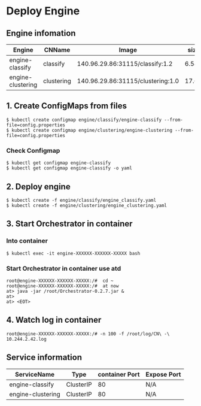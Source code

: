 
# Deploy Engine

## Engine infomation
|Engine|CNName|Image|size|
|-|-|-|-|
|engine-classify|classify|140.96.29.86:31115/classify:1.2|6.54G|
|engine-clustering|clustering|140.96.29.86:31115/clustering:1.0|17.6G|

## 1. Create ConfigMaps from files

```shell
$ kubectl create configmap engine/classify/engine-classify --from-file=config.properties
$ kubectl create configmap engine/clustering/engine-clustering --from-file=config.properties
```

### Check Configmap

```shell
$ kubectl get configmap engine-classify
$ kubectl get configmap engine-classify -o yaml
```

## 2. Deploy engine

```shell
$ kubectl create -f engine/classify/engine_classify.yaml
$ kubectl create -f engine/clustering/engine_clustering.yaml
```

## 3. Start Orchestrator in container


### Into container
```shell
$ kubectl exec -it engine-XXXXXX-XXXXXX-XXXXX bash
```

### Start Orchestrator in container use atd
```shell
root@engine-XXXXXX-XXXXXX-XXXXX:/#  cd ~
root@engine-XXXXXX-XXXXXX-XXXXX:/#  at now
at> java -jar /root/Orchestrator-0.2.7.jar &
at>
at> <EOT>
```

## 4. Watch log in container
```shell
root@engine-XXXXXX-XXXXXX-XXXXX:/# -n 100 -f /root/log/CN\ -\ 10.244.2.42.log
```

## Service information
|ServiceName|Type|container Port|Expose Port|
|-|-|-|-|
|engine-classify|ClusterIP|80|N/A|
|engine-clustering|ClusterIP|80|N/A|